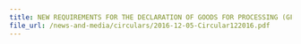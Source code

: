 ```yaml
---
title: NEW REQUIREMENTS FOR THE DECLARATION OF GOODS FOR PROCESSING (GFP)
file_url: /news-and-media/circulars/2016-12-05-Circular122016.pdf
---
```

